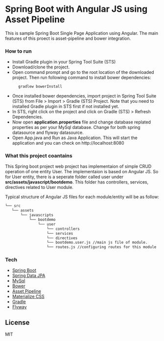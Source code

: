 # Spring Boot with Angular JS using Asset Pipeline

This is sample Spring Boot Single Page Application using Angular. The main features of this proect is asset-pipeline and bower integration.

### How to run 

  - Install Gradle plugin in your Spring Tool Suite (STS)
  - Download/clone the project. 
  - Open command prompt and go to the root location of the downloaded project. Then run following command to install bower dependencies:
  ```sh
        gradlew bowerInstall 
```
  - Once installed bower dependencies, import project in Spring Tool Suite (STS) from File > Import > Gradle (STS) Project. Note that you need to installed Gradle plugin in STS first if not installed yet. 
  - In STS, right click on the project and click on Gradle (STS) > Refresh Dependencies.
  - Now open **application.properties** file and change database replated properties as per your MySql database. Change for both spring datasource and flyway datasource.
  - Open App.java and Run as Java Application. This will start the application and you can check on http://localhost:8080

### What this project coantains

This Spring boot project web project has implementaion of simple CRUD operation of one entity User. The implementaion is based on Angular JS. So for User entity, there is a seperate folder called user under **src/assets/javascript/bootdemo**. This folder has controllers, services, directives related to User module.

Typical structure of Angular JS files for each module/entity will be as follow:
 ```sh
└── src
    └── assets
        └── javascripts
            └── bootdemo
                └── user
                    └── controllers
                    └── services
                    └── directives
                    └── bootdemo.user.js //main js file of module.
                    └── routes.js //configuring routes for this module 
```

### Tech
* [Spring Boot]
* [Spring Data JPA]
* [MySql]
* [Bower]
* [Asset Pipeline]
* [Materialize CSS]
* [Gradle]
* [Flyway]

License
----
MIT



[Spring Boot]: http://projects.spring.io/spring-boot/
[Spring Data JPA]: http://projects.spring.io/spring-data-jpa/
[MySql]: https://www.mysql.com/
[Bower]: http://bower.io/
[Asset Pipeline]: https://github.com/bertramdev/asset-pipeline/tree/master/asset-pipeline-spring-boot
[Materialize CSS]: http://materializecss.com/
[Gradle]: http://gradle.org/
[Flyway]: https://flywaydb.org/
   
